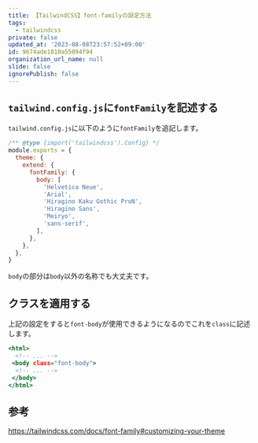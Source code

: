```yaml
---
title: 【TailwindCSS】font-familyの設定方法
tags:
  - tailwindcss
private: false
updated_at: '2023-08-08T23:57:52+09:00'
id: 9674ade1810a55094f94
organization_url_name: null
slide: false
ignorePublish: false
---
```


## `tailwind.config.js`に`fontFamily`を記述する

`tailwind.config.js`に以下のように`fontFamily`を追記します。


```js:tailwind.config.js
/** @type {import('tailwindcss').Config} */
module.exports = {
  theme: {
    extend: {
      fontFamily: {
        body: [
          'Helvetica Neue',
          'Arial',
          'Hiragino Kaku Gothic ProN',
          'Hiragino Sans',
          'Meiryo',
          'sans-serif',
        ],
      },
    },
  },
}
```

`body`の部分は`body`以外の名称でも大丈夫です。

## クラスを適用する

上記の設定をすると`font-body`が使用できるようになるのでこれを`class`に記述します。

```index.html
<html>
  <!-- ... -->
 <body class="font-body">
  <!-- ... -->
 </body>
</html>
```

## 参考

https://tailwindcss.com/docs/font-family#customizing-your-theme
